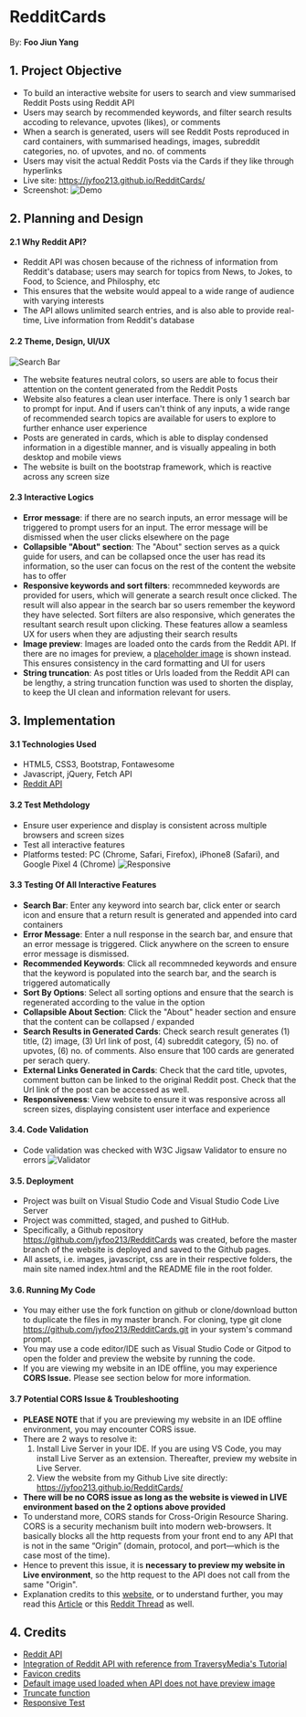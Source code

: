 # RedditCards

By: **Foo Jiun Yang**

## 1. Project Objective

- To build an interactive website for users to search and view summarised Reddit Posts using Reddit API
- Users may search by recommended keywords, and filter search results accoding to relevance, upvotes (likes), or comments
- When a search is generated, users will see Reddit Posts reproduced in card containers, with summarised headings, images, subreddit categories, no. of upvotes, and no. of comments
- Users may visit the actual Reddit Posts via the Cards if they like through hyperlinks
- Live site: https://jyfoo213.github.io/RedditCards/
- Screenshot:
  ![Demo](assets/images/Demo.png)

## 2. Planning and Design

#### 2.1 Why Reddit API?

- Reddit API was chosen because of the richness of information from Reddit's database; users may search for topics from News, to Jokes, to Food, to Science, and Philosphy, etc
- This ensures that the website would appeal to a wide range of audience with varying interests
- The API allows unlimited search entries, and is also able to provide real-time, Live information from Reddit's database

#### 2.2 Theme, Design, UI/UX

![Search Bar](assets/images/SearchBar.png)

- The website features neutral colors, so users are able to focus their attention on the content generated from the Reddit Posts
- Website also features a clean user interface. There is only 1 search bar to prompt for input. And if users can't think of any inputs, a wide range of recommended search topics are available for users to explore to further enhance user experience
- Posts are generated in cards, which is able to display condensed information in a digestible manner, and is visually appealing in both desktop and mobile views
- The website is built on the bootstrap framework, which is reactive across any screen size

#### 2.3 Interactive Logics

- **Error message**: if there are no search inputs, an error message will be triggered to prompt users for an input. The error message will be dismissed when the user clicks elsewhere on the page
- **Collapsible "About" section**: The "About" section serves as a quick guide for users, and can be collapsed once the user has read its information, so the user can focus on the rest of the content the website has to offer
- **Responsive keywords and sort filters**: recommneded keywords are provided for users, which will generate a search result once clicked. The result will also appear in the search bar so users remember the keyword they have selected. Sort filters are also responsive, which generates the resultant search result upon clicking. These features allow a seamless UX for users when they are adjusting their search results
- **Image preview**: Images are loaded onto the cards from the Reddit API. If there are no images for preview, a [placeholder image](assets/images/reddit_placeholder_image.png) is shown instead. This ensures consistency in the card formatting and UI for users
- **String truncation**: As post titles or Urls loaded from the Reddit API can be lengthy, a string truncation function was used to shorten the display, to keep the UI clean and information relevant for users.

## 3. Implementation

#### 3.1 Technologies Used

- HTML5, CSS3, Bootstrap, Fontawesome
- Javascript, jQuery, Fetch API
- [Reddit API](https://www.reddit.com/dev/api/)

#### 3.2 Test Methdology

- Ensure user experience and display is consistent across multiple browsers and screen sizes
- Test all interactive features
- Platforms tested: PC (Chrome, Safari, Firefox), iPhone8 (Safari), and Google Pixel 4 (Chrome)
  ![Responsive](assets/images/Responsive.png)

#### 3.3 Testing Of All Interactive Features

- **Search Bar**: Enter any keyword into search bar, click enter or search icon and ensure that a return result is generated and appended into card containers
- **Error Message**: Enter a null response in the search bar, and ensure that an error message is triggered. Click anywhere on the screen to ensure error message is dismissed.
- **Recommended Keywords**: Click all recommneded keywords and ensure that the keyword is populated into the search bar, and the search is triggered automatically
- **Sort By Options**: Select all sorting options and ensure that the search is regenerated according to the value in the option
- **Collapsible About Section**: Click the "About" header section and ensure that the content can be collapsed / expanded
- **Search Results in Generated Cards**: Check search result generates (1) title, (2) image, (3) Url link of post, (4) subreddit category, (5) no. of upvotes, (6) no. of comments. Also ensure that 100 cards are generated per serach query.
- **External Links Generated in Cards**: Check that the card title, upvotes, comment button can be linked to the original Reddit post. Check that the Url link of the post can be accessed as well.
- **Responsiveness**: View website to ensure it was responsive across all screen sizes, displaying consistent user interface and experience

#### 3.4. Code Validation

- Code validation was checked with W3C Jigsaw Validator to ensure no errors
  ![Validator](assets/images/Validator.png)

#### 3.5. Deployment

- Project was built on Visual Studio Code and Visual Studio Code Live Server
- Project was committed, staged, and pushed to GitHub. 
- Specifically, a Github repository https://github.com/jyfoo213/RedditCards was created, before the master branch of the website is deployed and saved to the Github pages. 
- All  assets, i.e. images, javascript, css are in their respective folders, the main site named index.html and the README file in the root folder.

#### 3.6. Running My Code

- You may either use the fork function on github or clone/download button to duplicate the files in my master branch. For cloning, type git clone https://github.com/jyfoo213/RedditCards.git in your system's command prompt.
- You may use a code editor/IDE such as Visual Studio Code or Gitpod to open the folder and preview the website by running the code. 
- If you are viewing my website in an IDE offline, you may experience **CORS Issue.** Please see section below for more information.

#### 3.7 Potential CORS Issue & Troubleshooting

- **PLEASE NOTE** that if you are previewing my website in an IDE offline environment, you may encounter CORS issue. 
- There are 2 ways to resolve it:
  1. Install Live Server in your IDE. If you are using VS Code, you may install Live Server as an extension. Thereafter, preview my website in Live Server.
  2. View the website from my Github Live site directly: https://jyfoo213.github.io/RedditCards/
- **There will be no CORS issue as long as the website is viewed in LIVE environment based on the 2 options above provided**
- To understand more, CORS stands for Cross-Origin Resource Sharing. CORS is a security mechanism built into modern web-browsers. It basically blocks all the http requests from your front end to any API that is not in the same “Origin” (domain, protocol, and port—which is the case most of the time). 
- Hence to prevent this issue, it is **necessary to preview my website in Live environment**, so the http request to the API does not call from the same "Origin".  
- Explanation credits to this [website](https://blog.container-solutions.com/a-guide-to-solving-those-mystifying-cors-issues#:~:text=Simple%20as%20that.,allowed%20to%20do%20that%20call'.&text=In%20order%20to%20fix%20CORS,Access%2DControl%2DAllow%2D*), or to understand further, you may read this [Article](https://medium.com/netscape/hacking-it-out-when-cors-wont-let-you-be-great-35f6206cc646) or this [Reddit Thread](https://www.reddit.com/r/programming/comments/cby4vo/developers_dont_understand_cors/) as well.


## 4. Credits

- [Reddit API](https://www.reddit.com/dev/api/)
- [Integration of Reddit API with reference from TraversyMedia's Tutorial](https://www.traversymedia.com/)
- [Favicon credits](https://www.deviantart.com/sandiskplayer34/art/Reddit-App-Icon-537731823)
- [Default image used loaded when API does not have preview image](https://redditupvoted.files.wordpress.com/2019/10/dxfmwbkq.png)
- [Truncate function](https://stackoverflow.com/questions/1301512/truncate-a-string-straight-javascript)
- [Responsive Test](http://ami.responsivedesign.is/#)
